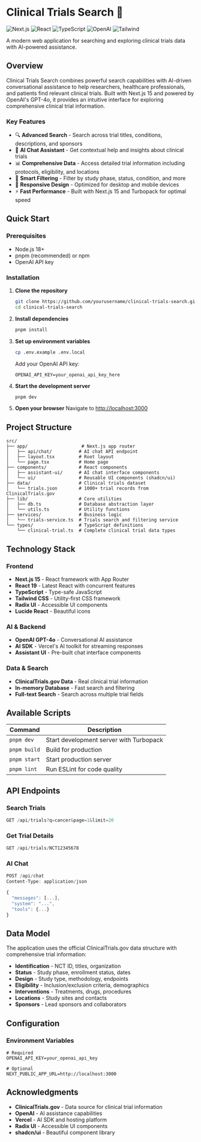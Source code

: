 # Clinical Trials Search 🔬

![Next.js](https://img.shields.io/badge/Next.js-15.3.3-black?logo=next.js&logoColor=white)
![React](https://img.shields.io/badge/React-19.0.0-blue?logo=react&logoColor=white)
![TypeScript](https://img.shields.io/badge/TypeScript-5.8.3-blue?logo=typescript&logoColor=white)
![OpenAI](https://img.shields.io/badge/OpenAI-GPT--4o-green?logo=openai&logoColor=white)
![Tailwind](https://img.shields.io/badge/Tailwind-4.0-06B6D4?logo=tailwindcss&logoColor=white)

A modern web application for searching and exploring clinical trials data with AI-powered assistance.

## Overview

Clinical Trials Search combines powerful search capabilities with AI-driven conversational assistance to help researchers, healthcare professionals, and patients find relevant clinical trials. Built with Next.js 15 and powered by OpenAI's GPT-4o, it provides an intuitive interface for exploring comprehensive clinical trial information.

### Key Features

- 🔍 **Advanced Search** - Search across trial titles, conditions, descriptions, and sponsors
- 🤖 **AI Chat Assistant** - Get contextual help and insights about clinical trials
- 📊 **Comprehensive Data** - Access detailed trial information including protocols, eligibility, and locations
- 🎯 **Smart Filtering** - Filter by study phase, status, condition, and more
- 📱 **Responsive Design** - Optimized for desktop and mobile devices
- ⚡ **Fast Performance** - Built with Next.js 15 and Turbopack for optimal speed

## Quick Start

### Prerequisites

- Node.js 18+
- pnpm (recommended) or npm
- OpenAI API key

### Installation

1. **Clone the repository**
   ```bash
   git clone https://github.com/yourusername/clinical-trials-search.git
   cd clinical-trials-search
   ```

2. **Install dependencies**
   ```bash
   pnpm install
   ```

3. **Set up environment variables**
   ```bash
   cp .env.example .env.local
   ```
   Add your OpenAI API key:
   ```env
   OPENAI_API_KEY=your_openai_api_key_here
   ```

4. **Start the development server**
   ```bash
   pnpm dev
   ```

5. **Open your browser**
   Navigate to [http://localhost:3000](http://localhost:3000)

## Project Structure

```
src/
├── app/                    # Next.js app router
│   ├── api/chat/          # AI chat API endpoint
│   ├── layout.tsx         # Root layout
│   └── page.tsx           # Home page
├── components/            # React components
│   ├── assistant-ui/      # AI chat interface components
│   └── ui/                # Reusable UI components (shadcn/ui)
├── data/                  # Clinical trials dataset
│   └── trials.json        # 1000+ trial records from ClinicalTrials.gov
├── lib/                   # Core utilities
│   ├── db.ts              # Database abstraction layer
│   └── utils.ts           # Utility functions
├── services/              # Business logic
│   └── trials-service.ts  # Trials search and filtering service
└── types/                 # TypeScript definitions
    └── clinical-trial.ts  # Complete clinical trial data types
```

## Technology Stack

### Frontend
- **Next.js 15** - React framework with App Router
- **React 19** - Latest React with concurrent features
- **TypeScript** - Type-safe JavaScript
- **Tailwind CSS** - Utility-first CSS framework
- **Radix UI** - Accessible UI components
- **Lucide React** - Beautiful icons

### AI & Backend
- **OpenAI GPT-4o** - Conversational AI assistance
- **AI SDK** - Vercel's AI toolkit for streaming responses
- **Assistant UI** - Pre-built chat interface components

### Data & Search
- **ClinicalTrials.gov Data** - Real clinical trial information
- **In-memory Database** - Fast search and filtering
- **Full-text Search** - Search across multiple trial fields

## Available Scripts

| Command | Description |
|---------|-------------|
| `pnpm dev` | Start development server with Turbopack |
| `pnpm build` | Build for production |
| `pnpm start` | Start production server |
| `pnpm lint` | Run ESLint for code quality |

## API Endpoints

### Search Trials
```typescript
GET /api/trials?q=cancer&page=1&limit=20
```

### Get Trial Details
```typescript
GET /api/trials/NCT12345678
```

### AI Chat
```typescript
POST /api/chat
Content-Type: application/json

{
  "messages": [...],
  "system": "...",
  "tools": {...}
}
```

## Data Model

The application uses the official ClinicalTrials.gov data structure with comprehensive trial information:

- **Identification** - NCT ID, titles, organization
- **Status** - Study phase, enrollment status, dates
- **Design** - Study type, methodology, endpoints
- **Eligibility** - Inclusion/exclusion criteria, demographics
- **Interventions** - Treatments, drugs, procedures
- **Locations** - Study sites and contacts
- **Sponsors** - Lead sponsors and collaborators

## Configuration

### Environment Variables

```env
# Required
OPENAI_API_KEY=your_openai_api_key

# Optional
NEXT_PUBLIC_APP_URL=http://localhost:3000
```

## Acknowledgments

- **ClinicalTrials.gov** - Data source for clinical trial information
- **OpenAI** - AI assistance capabilities
- **Vercel** - AI SDK and hosting platform
- **Radix UI** - Accessible UI components
- **shadcn/ui** - Beautiful component library
